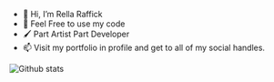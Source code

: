 - 👋 Hi, I’m Rella Raffick
- 👀 Feel Free to use my code 
- 🖌 Part Artist Part Developer
- 📫 Visit my portfolio in profile and get to all of my social handles.

![Github stats](https://github-readme-stats.vercel.app/api?username=rella-rafficke&theme=highcontrast&show_icons=true&count_private=true)

<!---
rella-raffick/rella-raffick is a ✨ special ✨ repository because its `README.md` (this file) appears on your GitHub profile.
You can click the Preview link to take a look at your changes.
--->
